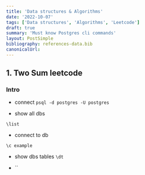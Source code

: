 ```yaml
---
title: 'Data structures & Algorithms'
date: '2022-10-07'
tags: ['Data structures', 'Algorithms', 'Leetcode']
draft: true
summary: 'Must know Postgres cli commands'
layout: PostSimple
bibliography: references-data.bib
canonicalUrl:
---
```


## 1. Two Sum leetcode

### Intro

- connect
  `psql -d postgres -U postgres`

- show all dbs

`\list`

- connect to db

`\c example`

- show dbs tables
  `\dt`

- ``
